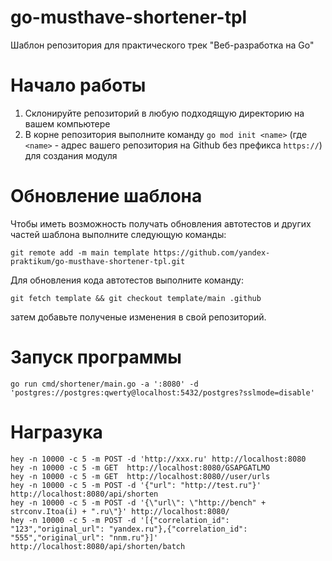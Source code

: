 # go-musthave-shortener-tpl
Шаблон репозитория для практического трек "Веб-разработка на Go"

# Начало работы

1. Склонируйте репозиторий в любую подходящую директорию на вашем компьютере
2. В корне репозитория выполните команду `go mod init <name>` (где `<name>` - адрес вашего репозитория на Github без префикса `https://`) для создания модуля

# Обновление шаблона

Чтобы иметь возможность получать обновления автотестов и других частей шаблона выполните следующую команды:

```
git remote add -m main template https://github.com/yandex-praktikum/go-musthave-shortener-tpl.git
```

Для обновления кода автотестов выполните команду:

```
git fetch template && git checkout template/main .github
```

затем добавьте полученые изменения в свой репозиторий.

# Запуск программы
```shell
go run cmd/shortener/main.go -a ':8080' -d 'postgres://postgres:qwerty@localhost:5432/postgres?sslmode=disable'
```
# Награзука
```shell
hey -n 10000 -c 5 -m POST -d 'http://xxx.ru' http://localhost:8080 
hey -n 10000 -c 5 -m GET  http://localhost:8080/GSAPGATLMO
hey -n 10000 -c 5 -m GET  http://localhost:8080//user/urls
hey -n 10000 -c 5 -m POST -d '{"url": "http://test.ru"}' http://localhost:8080/api/shorten
hey -n 10000 -c 5 -m POST -d '{\"url\": \"http://bench" + strconv.Itoa(i) + ".ru\"}' http://localhost:8080/
hey -n 10000 -c 5 -m POST -d '[{"correlation_id": "123","original_url": "yandex.ru"},{"correlation_id": "555","original_url": "nnm.ru"}]' http://localhost:8080/api/shorten/batch

```